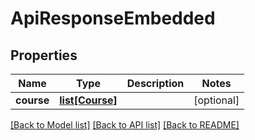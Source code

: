 # ApiResponseEmbedded

## Properties
Name | Type | Description | Notes
------------ | ------------- | ------------- | -------------
**course** | [**list[Course]**](Course.md) |  | [optional] 

[[Back to Model list]](../README.md#documentation-for-models) [[Back to API list]](../README.md#documentation-for-api-endpoints) [[Back to README]](../README.md)

